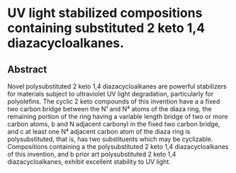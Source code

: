 # UV light stabilized compositions containing substituted 2 keto 1,4 diazacycloalkanes.

## Abstract
Novel polysubstituted 2 keto 1,4 diazacycloalkanes are powerful stabilizers for materials subject to ultraviolet UV light degradation, particularly for polyolefins. The cyclic 2 keto compounds of this invention have a a fixed two carbon bridge between the N¹ and N⁴ atoms of the diaza ring, the remaining portion of the ring having a variable length bridge of two or more carbon atoms, b and N adjacent carbonyl in the fixed two carbon bridge, and c at least one N⁴ adjacent carbon atom of the diaza ring is polysubstituted, that is, has two substituents which may be cyclizable. Compositions containing a the polysubstituted 2 keto 1,4 diazacycloalkanes of this invention, and b prior art polysubstituted 2 keto 1,4 diazacycloalkanes, exhibit excellent stability to UV light.